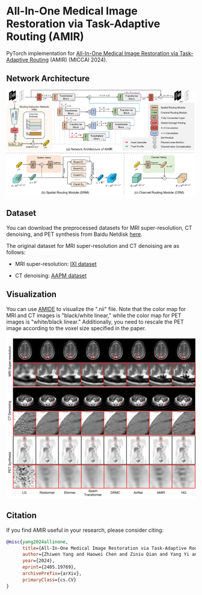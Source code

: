 # All-In-One Medical Image Restoration via Task-Adaptive Routing (AMIR)

PyTorch implementation for [All-In-One Medical Image Restoration via Task-Adaptive Routing](https://arxiv.org/abs/2405.19769) (AMIR) (MICCAI 2024).

## Network Architecture

![](README.assets/network_arch.png)

## Dataset

You can download the preprocessed datasets for MRI super-resolution, CT denoising, and PET synthesis from Baidu Netdisk [here](https://pan.baidu.com/s/1oBBG_Stcn7cfO8U49S146w?pwd=3x13 ).

The original dataset for MRI super-resolution and CT denoising are as follows:

- MRI super-resolution: [IXI dataset](http://brain-development.org/ixi-dataset/)

- CT denoising: [AAPM dataset](https://www.aapm.org/grandchallenge/lowdosect/)

## Visualization

You can use [AMIDE](https://amide.sourceforge.net/) to visualize the ".nii" file. Note that the color map for MRI and CT images is "black/white linear," while the color map for PET images is "white/black linear." Additionally, you need to rescale the PET image according to the voxel size specified in the paper.

![](README.assets/vis.png)

## Citation

If you find AMIR useful in your research, please consider citing:

```bibtex
@misc{yang2024allinone,
      title={All-In-One Medical Image Restoration via Task-Adaptive Routing}, 
      author={Zhiwen Yang and Haowei Chen and Ziniu Qian and Yang Yi and Hui Zhang and Dan Zhao and Bingzheng Wei and Yan Xu},
      year={2024},
      eprint={2405.19769},
      archivePrefix={arXiv},
      primaryClass={cs.CV}
}
```


